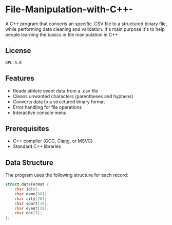 # File-Manipulation-with-C++-

A C++ program that converts an specific .CSV file to a structured binary file, while performing data cleaning and validation. It's main purpose it's to help people learning the basics in file manipulation in C++ 

## License
	GPL-3.0

## Features

- Reads athlete event data from a .csv file
- Cleans unwanted characters (parentheses and hyphens)
- Converts data to a structured binary format
- Error handling for file operations
- Interactive console menu

## Prerequisites

- C++ compiler (GCC, Clang, or MSVC)
- Standard C++ libraries

## Data Structure

The program uses the following structure for each record:
```cpp
struct dataFormat {
    char id[6];
    char name[30];
    char city[20];
    char sport[30];
    char event[20];
    char noc[3];
};
